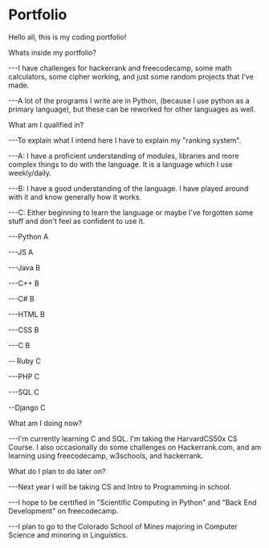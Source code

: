 # Portfolio
Hello all, this is my coding portfolio!

Whats inside my portfolio?

  ---I have challenges for hackerrank and freecodecamp, some math calculators, some cipher working, and just some random projects that I've made.
  
  ---A lot of the programs I write are in Python, (because I use python as a primary language), but these can be reworked for other languages as well.
  
What am I qualified in?

  ---To explain what I intend here I have to explain my "ranking system".
  
  ---A: I have a proficient understanding of modules, libraries and more complex things to do with the language. It is a language which I use weekly/daily.
  
  ---B: I have a good understanding of the language. I have played around with it and know generally how it works.
  
  ---C: Either beginning to learn the language or maybe I've forgotten some stuff and don't feel as confident to use it.
  
  
  ---Python A
  
  ---JS A
  
  
  ---Java B
  
  ---C++ B
  
  ---C# B
  
  ---HTML B
  
  ---CSS B
  
  ---C B
  
  
  -- Ruby C
  
  ---PHP C
  
  ---SQL C
  
  --Django C
  
  
What am I doing now?

  ---I'm currently learning C and SQL. I'm taking the HarvardCS50x CS Course. I also occasionally do some challenges on Hackerrank.com, and am learning using freecodecamp, w3schools, and hackerrank.
  
What do I plan to do later on?

  ---Next year I will be taking CS and Intro to Programming in school. 
  
  ---I hope to be certified in "Scientific Computing in Python" and "Back End Development" on freecodecamp. 
  
  ---I plan to go to the Colorado School of Mines majoring in Computer Science and minoring in Linguistics.
  
